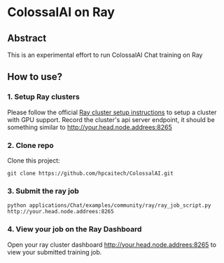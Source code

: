 # ColossalAI on Ray
## Abstract
This is an experimental effort to run ColossalAI Chat training on Ray
## How to use?
### 1. Setup Ray clusters
Please follow the official [Ray cluster setup instructions](https://docs.ray.io/en/latest/cluster/getting-started.html) to setup a cluster with GPU support. Record the cluster's api server endpoint, it should be something similar to http://your.head.node.addrees:8265
### 2. Clone repo
Clone this project:
```shell
git clone https://github.com/hpcaitech/ColossalAI.git
```
### 3. Submit the ray job
```shell
python applications/Chat/examples/community/ray/ray_job_script.py http://your.head.node.addrees:8265
```
### 4. View your job on the Ray Dashboard
Open your ray cluster dashboard http://your.head.node.addrees:8265 to view your submitted training job.
